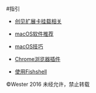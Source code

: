 #指引

- [创见扩展卡挂载相关](https://github.com/We5terHow-To-Use-macOS/blob/master/创见扩展卡相关.md)
   
- [macOS软件推荐](https://github.com/We5ter/How-To-Use-macOS/blob/master/mac软件推荐.md)
   
- [macOS技巧](https://github.com/We5ter/How-To-Use-macOS/blob/master/mac小技巧.md)

- [Chrome浏览器插件](https://github.com/We5ter/How-To-Use-macOS/blob/master/chrome插件.md)

- [使用Fishshell](https://github.com/We5ter/How-To-Use-macOS/blob/master/使用fishshell.md)


&copy;Wester 2016  未经允许，禁止转载
